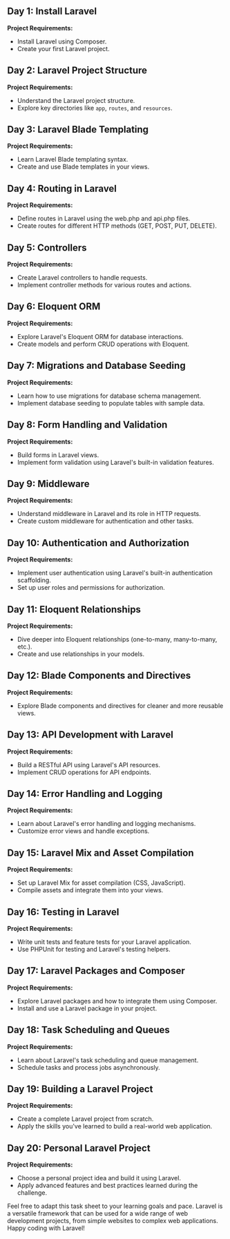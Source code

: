 ## Day 1: Install Laravel

**Project Requirements:**
- Install Laravel using Composer.
- Create your first Laravel project.

## Day 2: Laravel Project Structure

**Project Requirements:**
- Understand the Laravel project structure.
- Explore key directories like `app`, `routes`, and `resources`.

## Day 3: Laravel Blade Templating

**Project Requirements:**
- Learn Laravel Blade templating syntax.
- Create and use Blade templates in your views.

## Day 4: Routing in Laravel

**Project Requirements:**
- Define routes in Laravel using the web.php and api.php files.
- Create routes for different HTTP methods (GET, POST, PUT, DELETE).

## Day 5: Controllers

**Project Requirements:**
- Create Laravel controllers to handle requests.
- Implement controller methods for various routes and actions.

## Day 6: Eloquent ORM

**Project Requirements:**
- Explore Laravel's Eloquent ORM for database interactions.
- Create models and perform CRUD operations with Eloquent.

## Day 7: Migrations and Database Seeding

**Project Requirements:**
- Learn how to use migrations for database schema management.
- Implement database seeding to populate tables with sample data.

## Day 8: Form Handling and Validation

**Project Requirements:**
- Build forms in Laravel views.
- Implement form validation using Laravel's built-in validation features.

## Day 9: Middleware

**Project Requirements:**
- Understand middleware in Laravel and its role in HTTP requests.
- Create custom middleware for authentication and other tasks.

## Day 10: Authentication and Authorization

**Project Requirements:**
- Implement user authentication using Laravel's built-in authentication scaffolding.
- Set up user roles and permissions for authorization.

## Day 11: Eloquent Relationships

**Project Requirements:**
- Dive deeper into Eloquent relationships (one-to-many, many-to-many, etc.).
- Create and use relationships in your models.

## Day 12: Blade Components and Directives

**Project Requirements:**
- Explore Blade components and directives for cleaner and more reusable views.

## Day 13: API Development with Laravel

**Project Requirements:**
- Build a RESTful API using Laravel's API resources.
- Implement CRUD operations for API endpoints.

## Day 14: Error Handling and Logging

**Project Requirements:**
- Learn about Laravel's error handling and logging mechanisms.
- Customize error views and handle exceptions.

## Day 15: Laravel Mix and Asset Compilation

**Project Requirements:**
- Set up Laravel Mix for asset compilation (CSS, JavaScript).
- Compile assets and integrate them into your views.

## Day 16: Testing in Laravel

**Project Requirements:**
- Write unit tests and feature tests for your Laravel application.
- Use PHPUnit for testing and Laravel's testing helpers.

## Day 17: Laravel Packages and Composer

**Project Requirements:**
- Explore Laravel packages and how to integrate them using Composer.
- Install and use a Laravel package in your project.

## Day 18: Task Scheduling and Queues

**Project Requirements:**
- Learn about Laravel's task scheduling and queue management.
- Schedule tasks and process jobs asynchronously.

## Day 19: Building a Laravel Project

**Project Requirements:**
- Create a complete Laravel project from scratch.
- Apply the skills you've learned to build a real-world web application.

## Day 20: Personal Laravel Project

**Project Requirements:**
- Choose a personal project idea and build it using Laravel.
- Apply advanced features and best practices learned during the challenge.

Feel free to adapt this task sheet to your learning goals and pace. Laravel is a versatile framework that can be used for a wide range of web development projects, from simple websites to complex web applications. Happy coding with Laravel!
